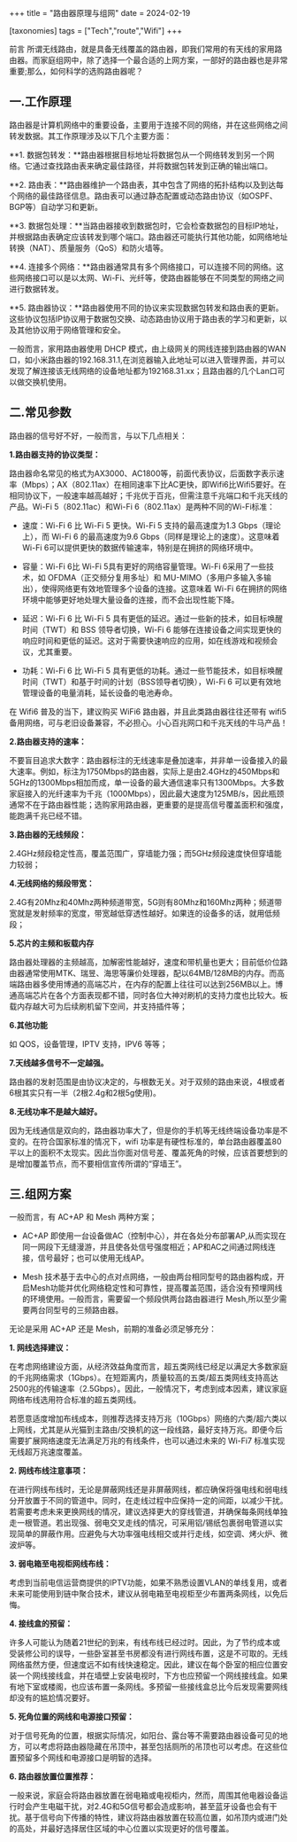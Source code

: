 +++
title = "路由器原理与组网"
date = 2024-02-19

[taxonomies]
tags = ["Tech","route","Wifi"]
+++

前言 所谓无线路由，就是具备无线覆盖的路由器，即我们常用的有天线的家用路由器。而家庭组网中，除了选择一个最合适的上网方案，一部好的路由器也是非常重要;那么，如何科学的选购路由器呢？
<!-- more -->
## 一.工作原理

路由器是计算机网络中的重要设备，主要用于连接不同的网络，并在这些网络之间转发数据。其工作原理涉及以下几个主要方面：

**1. 数据包转发：**路由器根据目标地址将数据包从一个网络转发到另一个网络。它通过查找路由表来确定最佳路径，并将数据包转发到正确的输出端口。

**2. 路由表：**路由器维护一个路由表，其中包含了网络的拓扑结构以及到达每个网络的最佳路径信息。路由表可以通过静态配置或动态路由协议（如OSPF、BGP等）自动学习和更新。

**3. 数据包处理：**当路由器接收到数据包时，它会检查数据包的目标IP地址，并根据路由表确定应该转发到哪个端口。路由器还可能执行其他功能，如网络地址转换（NAT）、质量服务（QoS）和防火墙等。

**4. 连接多个网络：**路由器通常具有多个网络接口，可以连接不同的网络。这些网络接口可以是以太网、Wi-Fi、光纤等，使路由器能够在不同类型的网络之间进行数据转发。

**5. 路由器协议：**路由器使用不同的协议来实现数据包转发和路由表的更新。这些协议包括IP协议用于数据包交换、动态路由协议用于路由表的学习和更新，以及其他协议用于网络管理和安全。

一般而言，家用路由器使用 DHCP 模式，由上级网关的网线连接到路由器的WAN口，如小米路由器的192.168.31.1,在浏览器输入此地址可以进入管理界面，并可以发现了解连接该无线网络的设备地址都为192168.31.xx；且路由器的几个Lan口可以做交换机使用。

## 二.常见参数

路由器的信号好不好，一般而言，与以下几点相关：

**1.路由器支持的协议类型：**

路由器命名常见的格式为AX3000、AC1800等，前面代表协议，后面数字表示速率（Mbps）；AX（802.11ax）在相同速率下比AC更快，即Wifi6比Wifi5要好。在相同协议下，一般速率越高越好；千兆优于百兆，但需注意千兆端口和千兆天线的产品。Wi-Fi 5（802.11ac）和Wi-Fi 6（802.11ax）是两种不同的Wi-Fi标准：

- 速度：Wi-Fi 6 比 Wi-Fi 5 更快。Wi-Fi 5 支持的最高速度为1.3 Gbps（理论上），而 Wi-Fi 6 的最高速度为9.6 Gbps（同样是理论上的速度）。这意味着Wi-Fi 6可以提供更快的数据传输速率，特别是在拥挤的网络环境中。

- 容量：Wi-Fi 6比 Wi-Fi 5具有更好的网络容量管理。Wi-Fi 6采用了一些技术，如 OFDMA（正交频分复用多址）和 MU-MIMO（多用户多输入多输出），使得网络更有效地管理多个设备的连接。这意味着 Wi-Fi 6在拥挤的网络环境中能够更好地处理大量设备的连接，而不会出现性能下降。

- 延迟：Wi-Fi 6 比 Wi-Fi 5 具有更低的延迟。通过一些新的技术，如目标唤醒时间（TWT）和 BSS 领导者切换，Wi-Fi 6 能够在连接设备之间实现更快的响应时间和更低的延迟。这对于需要快速响应的应用，如在线游戏和视频会议，尤其重要。

- 功耗：Wi-Fi 6 比 Wi-Fi 5 具有更低的功耗。通过一些节能技术，如目标唤醒时间（TWT）和基于时间的计划（BSS领导者切换），Wi-Fi 6 可以更有效地管理设备的电量消耗，延长设备的电池寿命。

在 Wifi6 普及的当下，建议购买 WiFi6 路由器，并且此类路由器往往还带有 wifi5 备用网络，可与老旧设备兼容，不必担心。小心百兆网口和千兆天线的牛马产品！

**2.路由器支持的速率：**

不要盲目追求大数字：路由器标注的无线速率是叠加速率，并非单一设备接入的最大速率。例如，标注为1750Mbps的路由器，实际上是由2.4GHz的450Mbps和5GHz的1300Mbps相加而成，单一设备的最大通信速率只有1300Mbps。大多数家庭接入的光纤速率为千兆（1000Mbps），因此最大速度为125MB/s，因此瓶颈通常不在于路由器性能；选购家用路由器，更重要的是提高信号覆盖面积和强度，能跑满千兆已经不错。

**3.路由器的无线频段：**

2.4GHz频段稳定性高，覆盖范围广，穿墙能力强；而5GHz频段速度快但穿墙能力较弱；

**4.无线网络的频段带宽：**

2.4G有20Mhz和40Mhz两种频道带宽，5G则有80Mhz和160Mhz两种；频道带宽就是发射频率的宽度，带宽越低穿透性越好。如果连的设备多的话，就用低频段；

**5.芯片的主频和板载内存**

路由器处理器的主频越高，加解密性能越好，速度和带机量也更大；目前低价位路由器通常使用MTK、瑞昱、海思等廉价处理器，配以64MB/128MB的内存。而高端路由器多使用博通的高端芯片，在内存的配置上往往可以达到256MB以上。博通高端芯片在各个方面表现都不错，同时各位大神对刷机的支持力度也比较大。板载内存越大可为后续刷机留下空间，并支持插件等；

**6.其他功能**

如 QOS，设备管理，IPTV 支持，IPV6 等等；

**7.天线越多信号不一定越强。**

路由器的发射范围是由协议决定的，与根数无关。对于双频的路由来说，4根或者6根其实只有一半（2根2.4g和2根5g使用)。

**8.无线功率不是越大越好。**

因为无线通信是双向的，路由器功率大了，但是你的手机等无线终端设备功率是不变的。在符合国家标准的情况下，wifi 功率是有硬性标准的，单台路由器覆盖80平以上的面积不太现实。因此当你面对信号差、覆盖死角的时候，应该首要想到的是增加覆盖节点，而不要相信宣传所谓的“穿墙王”。

## 三.组网方案

一般而言，有 AC+AP 和 Mesh 两种方案；

- AC+AP 即使用一台设备做AC（控制中心），并在各处分布部署AP,从而实现在同一网段下无缝漫游，并且使各处信号强度相近；AP和AC之间通过网线连接，信号最好；也可以使用无线AP。

- Mesh 技术基于去中心的点对点网络，一般由两台相同型号的路由器构成，开启Mesh功能并优化网络稳定性和可靠性，提高覆盖范围，适合没有预埋网线的环境使用。一般而言，需要留一个频段供两台路由器进行 Mesh,所以至少需要两台同型号的三频路由器。

无论是采用 AC+AP 还是 Mesh，前期的准备必须足够充分：

**1. 网线选择建议：**

在考虑网络建设方面，从经济效益角度而言，超五类网线已经足以满足大多数家庭的千兆网络需求（1Gbps）。在短距离内，质量较高的五类/超五类网线支持高达2500兆的传输速率（2.5Gbps）。因此，一般情况下，考虑到成本因素，建议家庭网络布线选用符合标准的超五类网线。

若愿意适度增加布线成本，则推荐选择支持万兆（10Gbps）网络的六类/超六类以上网线，尤其是从光猫到主路由/交换机的这一段线路，最好支持万兆。即便今后需要扩展网络速度无法满足万兆的有线条件，也可以通过未来的 Wi-Fi7 标准实现无线超万兆速度覆盖。

**2. 网线布线注意事项：**

在进行网线布线时，无论是屏蔽网线还是非屏蔽网线，都应确保将强电线和弱电线分开放置于不同的管道中。同时，在走线过程中应保持一定的间距，以减少干扰。若需要考虑未来更换网线的情况，建议选择更大的穿线管道，并确保每条网线单独走一根管道。若出现强、弱电交叉走线的情况，可采用铝/锡纸包裹弱电管道以实现简单的屏蔽作用。应避免与大功率强电线相交或并行走线，如空调、烤火炉、微波炉等。

**3. 弱电箱至电视柜网线布线：**

考虑到当前电信运营商提供的IPTV功能，如果不熟悉设置VLAN的单线复用，或者未来可能使用到链中聚合技术，建议从弱电箱至电视柜至少布置两条网线，以免后悔。

**4. 接线盒的预留：**

许多人可能认为随着21世纪的到来，有线布线已经过时。因此，为了节约成本或受装修公司的误导，一些卧室甚至书房都没有进行网线布置，这是不可取的。无线网络虽然方便，但速度远不如有线快速稳定。因此，建议在每个卧室的相应位置安装一个网线接线盒，并在墙壁上安装电视时，下方也应预留一个网线接线盒。如果有地下室或楼阁，也应该布置一条网线。多预留一些接线盒总比今后发现需要网线却没有的尴尬情况要好。

**5. 死角位置的网线和电源接口预留：**

对于信号死角的位置，根据实际情况，如阳台、露台等不需要路由器设备可见的地方，可以考虑将路由器隐藏在吊顶中，甚至包括厕所的吊顶也可以考虑。在这些位置预留多个网线和电源接口是明智的选择。

**6. 路由器放置位置推荐：**

一般来说，家庭会将路由器放置在弱电箱或电视柜内，然而，周围其他电器设备运行时会产生电磁干扰，对2.4G和5G信号都会造成影响，甚至蓝牙设备也会有干扰。基于信号向下传播的特性，建议将路由器放置在较高位置，如吊顶内或进门处的高处，并最好选择居住区域的中心位置以实现更好的信号覆盖。


